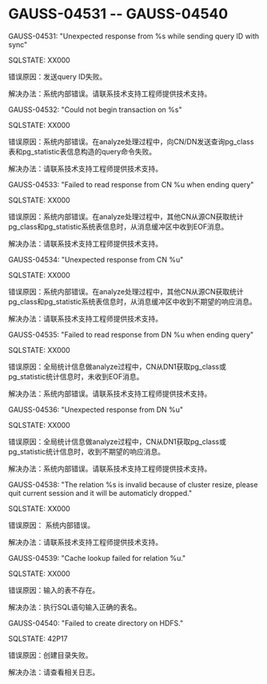 # GAUSS-04531 -- GAUSS-04540<a name="ZH-CN_TOPIC_0302073353"></a>

GAUSS-04531: "Unexpected response from %s while sending query ID with sync"

SQLSTATE: XX000

错误原因：发送query ID失败。

解决办法：系统内部错误。请联系技术支持工程师提供技术支持。

GAUSS-04532: "Could not begin transaction on %s"

SQLSTATE: XX000

错误原因：系统内部错误。在analyze处理过程中，向CN/DN发送查询pg\_class表和pg\_statistic表信息构造的query命令失败。

解决办法：请联系技术支持工程师提供技术支持。

GAUSS-04533: "Failed to read response from CN %u when ending query"

SQLSTATE: XX000

错误原因：系统内部错误。在analyze处理过程中，其他CN从源CN获取统计pg\_class和pg\_statistic系统表信息时，从消息缓冲区中收到EOF消息。

解决办法：请联系技术支持工程师提供技术支持。

GAUSS-04534: "Unexpected response from CN %u"

SQLSTATE: XX000

错误原因：系统内部错误。在analyze处理过程中，其他CN从源CN获取统计pg\_class和pg\_statistic系统表信息时，从消息缓冲区中收到不期望的响应消息。

解决办法：请联系技术支持工程师提供技术支持。

GAUSS-04535: "Failed to read response from DN %u when ending query"

SQLSTATE: XX000

错误原因：全局统计信息做analyze过程中，CN从DN1获取pg\_class或pg\_statistic统计信息时，未收到EOF消息。

解决办法：系统内部错误。请联系技术支持工程师提供技术支持。

GAUSS-04536: "Unexpected response from DN %u"

SQLSTATE: XX000

错误原因：全局统计信息做analyze过程中，CN从DN1获取pg\_class或pg\_statistic统计信息时，收到不期望的响应消息。

解决办法：系统内部错误。请联系技术支持工程师提供技术支持。

GAUSS-04538: "The relation %s is invalid because of cluster resize, please quit current session and it will be automaticly dropped."

SQLSTATE: XX000

错误原因： 系统内部错误。

解决办法：请联系技术支持工程师提供技术支持。

GAUSS-04539: "Cache lookup failed for relation %u."

SQLSTATE: XX000

错误原因：输入的表不存在。

解决办法：执行SQL语句输入正确的表名。

GAUSS-04540: "Failed to create directory on HDFS."

SQLSTATE: 42P17

错误原因：创建目录失败。

解决办法：请查看相关日志。
